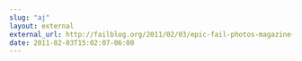 ```yaml
---
slug: "aj"
layout: external
external_url: http://failblog.org/2011/02/03/epic-fail-photos-magazine-placement-fail/
date: 2011-02-03T15:02:07-06:00
---
```

